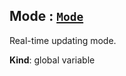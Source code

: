 <a name="Mode"></a>

## Mode : [<code>Mode</code>](#Mode)
<p>Real-time updating mode.</p>

**Kind**: global variable  
